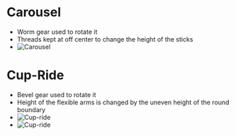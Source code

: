 # Carousel
- Worm gear used to rotate it
- Threads kept at off center to change the height of the sticks
- ![Carousel](/Week_1/Videos/Carousel.gif)

# Cup-Ride
- Bevel gear used to rotate it
- Height of the flexible arms is changed by the uneven height of the round boundary
- ![Cup-ride](/Week_1/Videos/Cup_Ride.gif)
- ![Cup-ride](/Week_1/Videos/Cup_ride_initial.gif)


